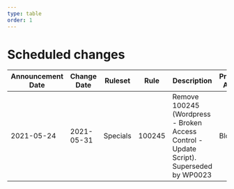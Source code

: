 ```yaml
---
type: table
order: 1
---
```

# Scheduled changes
<TableWrap><table style="width: 100%">
    <thead>
        <tr>
            <th>
                Announcement Date
            </th>
            <th>
                Change Date
            </th>
            <th>
                Ruleset
            </th>
            <th>
                Rule
            </th>
            <th>
                Description
            </th>
            <th>
                Previous Action
            </th>
            <th>
                New Action
            </th>
        </tr>
    </thead>
    <tbody>
        <tr>
            <td>
                2021-05-24
            </td>
            <td>
                2021-05-31
            </td>
            <td>
                Specials
            </td>
            <td>
                100245
            </td>
            <td>
                Remove 100245 (Wordpress - Broken Access Control - Update Script).  Superseded by WP0023
            </td>
            <td>
                Block
            </td>
            <td>
                N/A
            </td>
        </tr>
     </tbody>
</table></TableWrap>
